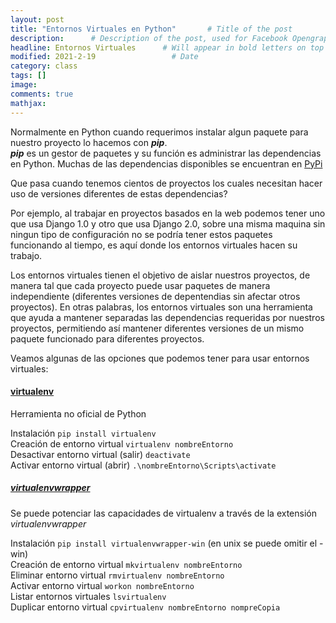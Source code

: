```yaml
---
layout: post
title: "Entornos Virtuales en Python"       # Title of the post
description:      # Description of the post, used for Facebook Opengraph & Twitter
headline: Entornos Virtuales      # Will appear in bold letters on top of the post
modified: 2021-2-19                 # Date
category: class
tags: []
image: 
comments: true
mathjax:
---
```


Normalmente en Python cuando requerimos instalar algun paquete para nuestro proyecto lo hacemos con ***pip***.  
***pip*** es un gestor de paquetes y su función es administrar las dependencias en Python. Muchas de las dependencias disponibles se encuentran en <a href="https://pypi.org/">PyPi</a>

Que pasa cuando tenemos cientos de proyectos los cuales necesitan hacer uso de versiones diferentes de estas dependencias?

Por ejemplo, al trabajar en proyectos basados en la web podemos tener uno que usa Django 1.0 y otro que usa Django 2.0, sobre una misma maquina sin ningun tipo de configuración no se podría tener estos paquetes funcionando al tiempo, es aquí donde los entornos virtuales hacen su trabajo.

Los entornos virtuales tienen el objetivo de aislar nuestros proyectos, de manera tal que cada proyecto puede usar paquetes de manera independiente (diferentes versiones de depentendias sin afectar otros proyectos). En otras palabras, los entornos virtuales son una herramienta que ayuda a mantener separadas las dependencias requeridas por nuestros proyectos, permitiendo así mantener diferentes versiones de un mismo paquete funcionado para diferentes proyectos.

Veamos algunas de las opciones que podemos tener para usar entornos virtuales:

#### **<a href="https://virtualenv.pypa.io/">virtualenv</a>**
Herramienta no oficial de Python

Instalación `pip install virtualenv`  
Creación de entorno virtual `virtualenv nombreEntorno`  
Desactivar entorno virtual (salir) `deactivate`  
Activar entorno virtual (abrir) `.\nombreEntorno\Scripts\activate`

##### **<a href="https://pypi.org/project/virtualenvwrapper/">virtualenvwrapper</a>**

Se puede potenciar las capacidades de virtualenv a través de la extensión *virtualenvwrapper*

Instalación `pip install virtualenvwrapper-win` (en unix se puede omitir el -win)  
Creación de entorno virtual `mkvirtualenv nombreEntorno`  
Eliminar entorno virtual `rmvirtualenv nombreEntorno`  
Activar entorno virtual `workon nombreEntorno`  
Listar entornos virtuales `lsvirtualenv`  
Duplicar entorno virtual `cpvirtualenv nombreEntorno nompreCopia`

